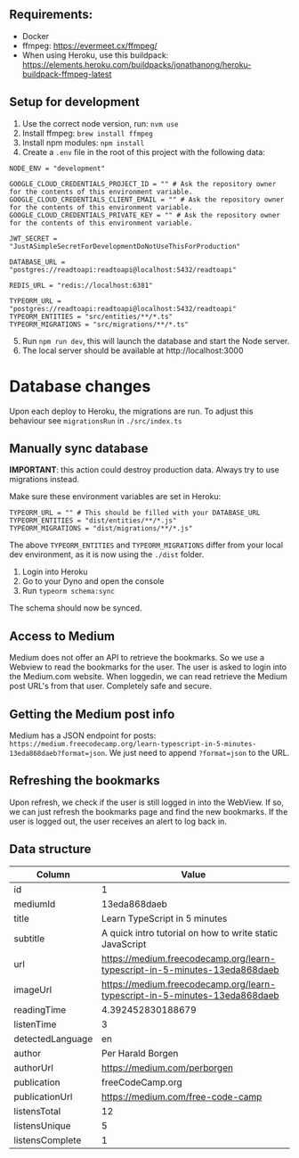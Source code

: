 ## Requirements:
- Docker
- ffmpeg: https://evermeet.cx/ffmpeg/
- When using Heroku, use this buildpack: https://elements.heroku.com/buildpacks/jonathanong/heroku-buildpack-ffmpeg-latest

## Setup for development
1. Use the correct node version, run: `nvm use`
2. Install ffmpeg: `brew install ffmpeg`
3. Install npm modules: `npm install`
4. Create a `.env` file in the root of this project with the following data:
```
NODE_ENV = "development"

GOOGLE_CLOUD_CREDENTIALS_PROJECT_ID = "" # Ask the repository owner for the contents of this environment variable.
GOOGLE_CLOUD_CREDENTIALS_CLIENT_EMAIL = "" # Ask the repository owner for the contents of this environment variable.
GOOGLE_CLOUD_CREDENTIALS_PRIVATE_KEY = "" # Ask the repository owner for the contents of this environment variable.

JWT_SECRET = "JustASimpleSecretForDevelopmentDoNotUseThisForProduction"

DATABASE_URL = "postgres://readtoapi:readtoapi@localhost:5432/readtoapi"

REDIS_URL = "redis://localhost:6381"

TYPEORM_URL = "postgres://readtoapi:readtoapi@localhost:5432/readtoapi"
TYPEORM_ENTITIES = "src/entities/**/*.ts"
TYPEORM_MIGRATIONS = "src/migrations/**/*.ts"
```
5. Run `npm run dev`, this will launch the database and start the Node server.
6. The local server should be available at http://localhost:3000

# Database changes
Upon each deploy to Heroku, the migrations are run. To adjust this behaviour see `migrationsRun` in `./src/index.ts`

## Manually sync database

**IMPORTANT**: this action could destroy production data. Always try to use migrations instead.

Make sure these environment variables are set in Heroku:
```
TYPEORM_URL = "" # This should be filled with your DATABASE_URL
TYPEORM_ENTITIES = "dist/entities/**/*.js"
TYPEORM_MIGRATIONS = "dist/migrations/**/*.js"
```

The above `TYPEORM_ENTITIES` and `TYPEORM_MIGRATIONS` differ from your local dev environment, as it is now using the `./dist` folder.

1. Login into Heroku
2. Go to your Dyno and open the console
3. Run `typeorm schema:sync`

The schema should now be synced.

## Access to Medium
Medium does not offer an API to retrieve the bookmarks. So we use a Webview to read the bookmarks for the user. The user is asked to login into the Medium.com website. When loggedin, we can read retrieve the Medium post URL's from that user. Completely safe and secure.

## Getting the Medium post info
Medium has a JSON endpoint for posts: `https://medium.freecodecamp.org/learn-typescript-in-5-minutes-13eda868daeb?format=json`. We just need to append `?format=json` to the URL.

## Refreshing the bookmarks
Upon refresh, we check if the user is still logged in into the WebView.
If so, we can just refresh the bookmarks page and find the new bookmarks.
If the user is logged out, the user receives an alert to log back in.

## Data structure
| Column | Value |
| - | - |
| id | 1 |
| mediumId | 13eda868daeb |
| title | Learn TypeScript in 5 minutes |
| subtitle | A quick intro tutorial on how to write static JavaScript |
| url | https://medium.freecodecamp.org/learn-typescript-in-5-minutes-13eda868daeb |
| imageUrl | https://medium.freecodecamp.org/learn-typescript-in-5-minutes-13eda868daeb |
| readingTime | 4.392452830188679 |
| listenTime | 3 |
| detectedLanguage | en |
| author | Per Harald Borgen |
| authorUrl | https://medium.com/perborgen |
| publication | freeCodeCamp.org |
| publicationUrl | https://medium.com/free-code-camp |
| listensTotal | 12 |
| listensUnique | 5 |
| listensComplete | 1 |
